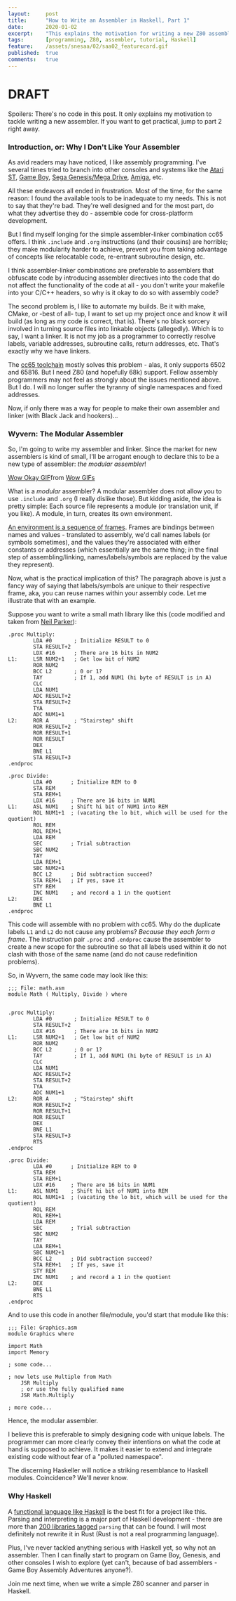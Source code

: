 ```yaml
---
layout:     post
title:      "How to Write an Assembler in Haskell, Part 1"
date:       2020-01-02
excerpt:    "This explains the motivation for writing a new Z80 assembler in the 20th century"
tags:       [programming, Z80, assembler, tutorial, Haskell]
feature:    /assets/snesaa/02/saa02_featurecard.gif
published:  true
comments:   true
---
```

# DRAFT

Spoilers: There's no code in this post. It only explains my motivation to tackle writing a new assembler. If you want to get practical, jump to part 2 right away.

### Introduction, or: Why I Don't Like Your Assembler

As avid readers may have noticed, I like assembly programming. I've several times tried to branch into other consoles and systems like the [Atari ST][atarist], [Game Boy][dmc], [Sega Genesis/Mega Drive][gmd], [Amiga][amiga], etc.

All these endeavors all ended in frustration. Most of the time, for the same reason: I found the available tools to be inadequate to my needs. This is not to say that they're bad. They're well designed and for the most part, do what they advertise they do - assemble code for cross-platform development.

But I find myself longing for the simple assembler-linker combination cc65 offers. I think `.include` and `.org` instructions (and their cousins) are horrible; they make modularity harder to achieve, prevent you from taking advantage of concepts like relocatable code, re-entrant subroutine design, etc.

I think assembler-linker combinations are preferable to assemblers that obfuscate code by introducing assembler directives into the code that do not affect the functionality of the code at all - you don't write your makefile into your C/C++ headers, so why is it okay to do so with assembly code?

The second problem is, I like to automate my builds. Be it with make, CMake, or -best of all- tup, I want to set up my project once and know it will build (as long as my code is correct, that is). There's no black sorcery involved in turning source files into linkable objects (allegedly). Which is to say, I want a linker. It is not my job as a programmer to correctly resolve labels, variable addresses, subroutine calls, return addresses, etc. That's exactly why we have linkers.

The [cc65 toolchain][cc65] mostly solves this problem - alas, it only supports 6502 and 65816. But I need Z80 (and hopefully 68k) support. Fellow assembly programmers may not feel as strongly about the issues mentioned above. But I do. I will no longer suffer the tyranny of single namespaces and fixed addresses.

Now, if only there was a way for people to make their own assembler and linker (with Black Jack and hookers)...

### Wyvern: The Modular Assembler

So, I'm going to write my assembler and linker. Since the market for new assemblers is kind of small, I'll be arrogant enough to declare this to be a new type of assembler: *the modular assembler*!

<div class="tenor-gif-embed" data-postid="19810124" data-share-method="host" data-aspect-ratio="1" data-width="100%"><a href="https://tenor.com/view/wow-okay-then-gif-19810124">Wow Okay GIF</a>from <a href="https://tenor.com/search/wow-gifs">Wow GIFs</a></div> <script type="text/javascript" async src="https://tenor.com/embed.js"></script>

What is a *modular* assembler? A modular assembler does not allow you to use `.include` and `.org` (I really dislike those). But kidding aside, the idea is pretty simple: Each source file represents a module (or translation unit, if you like). A module, in turn, creates its own environment.

[An environment is a sequence of frames][sicp]. Frames are bindings between names and values - translated to assembly, we'd call names labels (or symbols sometimes), and the values they're associated with either constants or addresses (which essentially are the same thing; in the final step of assembling/linking, names/labels/symbols are replaced by the value they represent).

Now, what is the practical implication of this? The paragraph above is just a fancy way of saying that labels/symbols are unique to their respective frame, aka, you can reuse names within your assembly code. Let me illustrate that with an example.

Suppose you want to write a small math library like this (code modified and taken from [Neil Parker][neil]):

```
.proc Multiply:
        LDA #0       ; Initialize RESULT to 0
        STA RESULT+2
        LDX #16      ; There are 16 bits in NUM2
L1:     LSR NUM2+1   ; Get low bit of NUM2
        ROR NUM2
        BCC L2       ; 0 or 1?
        TAY          ; If 1, add NUM1 (hi byte of RESULT is in A)
        CLC
        LDA NUM1
        ADC RESULT+2
        STA RESULT+2
        TYA
        ADC NUM1+1
L2:     ROR A        ; "Stairstep" shift
        ROR RESULT+2
        ROR RESULT+1
        ROR RESULT
        DEX
        BNE L1
        STA RESULT+3
.endproc

.proc Divide:
        LDA #0      ; Initialize REM to 0
        STA REM
        STA REM+1
        LDX #16     ; There are 16 bits in NUM1
L1:     ASL NUM1    ; Shift hi bit of NUM1 into REM
        ROL NUM1+1  ; (vacating the lo bit, which will be used for the quotient)
        ROL REM
        ROL REM+1
        LDA REM
        SEC         ; Trial subtraction
        SBC NUM2
        TAY
        LDA REM+1
        SBC NUM2+1
        BCC L2      ; Did subtraction succeed?
        STA REM+1   ; If yes, save it
        STY REM
        INC NUM1    ; and record a 1 in the quotient
L2:     DEX
        BNE L1
.endproc
```

This code will assemble with no problem with cc65. Why do the duplicate labels `L1` and `L2` do not cause any problems? *Because they each form a frame*. The instruction pair `.proc` and `.endproc` cause the assembler to create a new scope for the subroutine so that all labels used within it do not clash with those of the same name (and do not cause redefinition problems).

So, in Wyvern, the same code may look like this:

```
;;; File: math.asm
module Math ( Multiply, Divide ) where


.proc Multiply:
        LDA #0       ; Initialize RESULT to 0
        STA RESULT+2
        LDX #16      ; There are 16 bits in NUM2
L1:     LSR NUM2+1   ; Get low bit of NUM2
        ROR NUM2
        BCC L2       ; 0 or 1?
        TAY          ; If 1, add NUM1 (hi byte of RESULT is in A)
        CLC
        LDA NUM1
        ADC RESULT+2
        STA RESULT+2
        TYA
        ADC NUM1+1
L2:     ROR A        ; "Stairstep" shift
        ROR RESULT+2
        ROR RESULT+1
        ROR RESULT
        DEX
        BNE L1
        STA RESULT+3
        RTS
.endproc

.proc Divide:
        LDA #0      ; Initialize REM to 0
        STA REM
        STA REM+1
        LDX #16     ; There are 16 bits in NUM1
L1:     ASL NUM1    ; Shift hi bit of NUM1 into REM
        ROL NUM1+1  ; (vacating the lo bit, which will be used for the quotient)
        ROL REM
        ROL REM+1
        LDA REM
        SEC         ; Trial subtraction
        SBC NUM2
        TAY
        LDA REM+1
        SBC NUM2+1
        BCC L2      ; Did subtraction succeed?
        STA REM+1   ; If yes, save it
        STY REM
        INC NUM1    ; and record a 1 in the quotient
L2:     DEX
        BNE L1
        RTS
.endproc
```

And to use this code in another file/module, you'd start that module like this:

```
;;; File: Graphics.asm
module Graphics where

import Math
import Memory

; some code...

; now lets use Multiple from Math
    JSR Multiply
    ; or use the fully qualified name
    JSR Math.Multiply

; more code...
```

Hence, the modular assembler.

I believe this is preferable to simply designing code with unique labels. The programmer can more clearly convey their intentions on what the code at hand is supposed to achieve. It makes it easier to extend and integrate existing code without fear of a "polluted namespace".

The discerning Haskeller will notice a striking resemblance to Haskell modules. Coincidence? We'll never know.

### Why Haskell

A [functional language like Haskell][haskell] is the best fit for a project like this. Parsing and interpreting is a major part of Haskell development - there are more than [200 libraries tagged][parsing] `parsing` that can be found. I will most definitely not rewrite it in Rust (Rust is not a real programming language).

Plus, I've never tackled anything serious with Haskell yet, so why not an assembler. Then I can finally start to program on Game Boy, Genesis, and other consoles I wish to explore (yet can't, because of bad assemblers - Game Boy Assembly Adventures anyone?).

Join me next time, when we write a simple Z80 scanner and parser in Haskell.


[cc65]: https://cc65.github.io/doc/
[atarist]: https://en.wikipedia.org/wiki/Atari_ST/
[dmc]: https://en.wikipedia.org/wiki/Game_Boy
[gmd]: https://en.wikipedia.org/wiki/Sega_Genesis
[amiga]: https://en.wikipedia.org/wiki/Amiga
[sicp]: https://sarabander.github.io/sicp/html/3_002e2.xhtml
[neil]: https://llx.com/Neil/a2/mult.html
[haskell]: https://www.haskell.org
[parsing]: https://hackage.haskell.org/packages/tag/parsing
